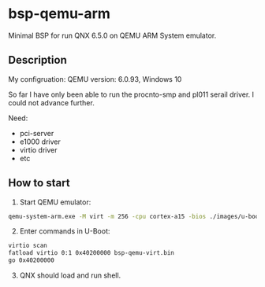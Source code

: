 # bsp-qemu-arm
Minimal BSP for run QNX 6.5.0 on QEMU ARM System emulator.

## Description

My configruation: QEMU version: 6.0.93, Windows 10

So far I have only been able to run the procnto-smp and pl011 serail driver. I could not advance further. 

Need:
 - pci-server
 - e1000 driver
 - virtio driver
 - etc

## How to start

1. Start QEMU emulator:
```sh
qemu-system-arm.exe -M virt -m 256 -cpu cortex-a15 -bios ./images/u-boot.bin -hda fat:rw:./images -vga none -serial stdio
```

2. Enter commands in U-Boot:
```sh
virtio scan
fatload virtio 0:1 0x40200000 bsp-qemu-virt.bin
go 0x40200000
```

3. QNX should load and run shell.

